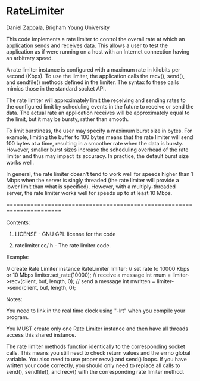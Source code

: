 # RateLimiter
Daniel Zappala, Brigham Young University

This code implements a rate limiter to control the overall rate at
which an application sends and receives data.  This allows a user to
test the application as if were running on a host with an Internet
connection having an arbitrary speed.

A rate limiter instance is configured with a maximum rate in kilobits
per second (Kbps).  To use the limiter, the application calls the
recv(), send(), and sendfile() methods defined in the limiter.  The
syntax fo these calls mimics those in the standard socket API.

The rate limiter will approximately limit the receiving and sending
rates to the configured limit by scheduling events in the future to
receive or send the data.  The actual rate an application receives
will be approximately equal to the limit, but it may be bursty, rather
than smooth.

To limit burstiness, the user may specify a maximum burst size in
bytes.  For example, limiting the buffer to 100 bytes means that the
rate limiter will send 100 bytes at a time, resulting in a smoother
rate when the data is bursty.  However, smaller burst sizes increase
the scheduling overhead of the rate limiter and thus may impact its
accuracy.  In practice, the default burst size works well.

In general, the rate limiter doesn't tend to work well for speeds
higher than 1 Mbps when the server is singly threaded (the rate limiter
will provide a lower limit than what is specified).  However, with
a multiply-threaded server, the rate limiter works well for speeds
up to at least 10 Mbps.

======================================================================

Contents:

1) LICENSE - GNU GPL license for the code

2) ratelimiter.cc/.h - The rate limiter code.

Example:

// create Rate Limiter instance
RateLimiter limiter;
// set rate to 10000 Kbps or 10 Mbps
limiter.set_rate(10000);
// receive a message
int rnum = limiter->recv(client, buf, length, 0);
// send a message
int nwritten = limiter->send(client, buf, length, 0);

Notes:

You need to link in the real time clock using "-lrt" when you compile
your program.

You MUST create only one Rate Limiter instance and then have all
threads access this shared instance.

The rate limiter methods function identically to the corresponding
socket calls.  This means you still need to check return values and
the errno global variable.  You also need to use proper recv() and
send() loops.  If you have written your code correctly, you should
only need to replace all calls to send(), sendfile(), and recv() with
the corresponding rate limiter method.

